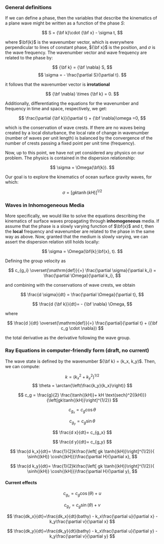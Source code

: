 ### General definitions
If we can define a phase, then the variables that describe the kinematics of a plane wave might be written as a function of the phase $S$:

$$
S = {\bf k}\cdot {\bf x} - \sigma t,
$$

where $\bf{k}$ is the wavenumber vector, which is everywhere perpendicular to lines of constant phase, ${\bf x}$ is the position, and $\sigma$ is the wave frequency.  The wavenumber vector and wave frequency are related to the phase by:

$$
{\bf k} = {\bf \nabla} S,
$$
$$
\sigma = - \frac{\partial S}{\partial t}.
$$

it follows that the wavenumber vector is **irrotational**

$$
{\bf \nabla} \times {\bf k} = 0.
$$

Additionally, differentiating the equations for the wavenumber and frequency in time and space, respectively, we get:

$$
\frac{\partial {\bf k}}{\partial t} + {\bf \nabla}\omega =0,
$$

which is the conservation of wave crests. If there are no waves being created by a local disturbance, the local rate of change in wavenumber (number of waves per unit length) is balanced by the convergence of the number of crests passing a fixed point per unit time (frequency).


Now, up to this point, we have not yet considered any physics on our problem. The physics is contained in the dispersion relationship: 

$$
\sigma = \Omega(\bf{k}).
$$

Our goal is to explore the kinematics of ocean surface gravity waves, for which:

$$
\sigma = [gk\tanh{(kH)}]^{1/2}
$$

###   Waves in Inhomogeneous Media
More specifically, we would like to solve the equations describing the kinematics of surface waves propagating through **inhomogeneous** media. If assume that the phase is a slowly varying function of $\bf{x}$ and $t$, then the **local** frequency and wavenumber are related to the phase in the same way as above. Now, granted that the medium is slowly varying, we can assert the dispersion relation still holds locally:

$$
\sigma = \Omega(\bf{k};\bf{x}, t).
$$

Defining the group velocity as 

$$
c_{g_i} \overset{\mathrm{def}}{=} \frac{\partial \sigma}{\partial k_i} = \frac{\partial \Omega}{\partial k_i}, 
$$

and combining with the conservations of wave crests, we obtain

$$
\frac{d \sigma}{dt}  = \frac{\partial \Omega}{\partial t},
$$

$$
\frac{d {\bf k}}{dt}= - {\bf \nabla} \Omega,
$$

where

$$
\frac{d }{dt} \overset{\mathrm{def}}{=} \frac{\partial}{\partial t} + ({\bf c_g \cdot \nabla})
$$

the total derivative as the derivative following the wave group.

### Ray Equations in computer-friendly form (draft, no current)

The wave state is defined by the wavenumber ${\bf k} = (k_x, k_y)$. Then, we can compute:

$$
k = (k_x^2 + k_y^2)^{1/2}
$$
$$
\theta = \arctan{\left(\frac{k_y}{k_x}\right)}
$$

$$
c_g = \frac{g}{2} \frac{\tanh{(kH)}+ kH \text{sech}^2{(kH)}}{\left[gk\tanh{(kH)}\right]^{1/2}}
$$

$$
c_{g_x} = c_g \cos{\theta}
$$

$$
c_{g_y} = c_g \sin{\theta}
$$

$$
\frac{d x}{dt}= c_{g_x}
$$


$$
\frac{d y}{dt}= c_{g_y}
$$

$$
\frac{d k_x}{dt}=  \frac{1}{2}k\frac{\left[ gk \tanh{(kH)}\right]^{1/2}}{ \sinh{(kH)} \cosh{(kH)}}\frac{\partial H}{\partial x},
$$

$$
\frac{d k_y}{dt}= \frac{1}{2}k\frac{\left[ gk \tanh{(kH)}\right]^{1/2}}{ \sinh{(kH)} \cosh{(kH)}}\frac{\partial H}{\partial y},
$$

#### Current effects
$$
c_{g_x} = c_g  \cos(\theta) + u
$$

$$
c_{g_y} = c_g  \sin(\theta) + v
$$

$$
\frac{dk_x}{dt}=\frac{dk_x}{dt}(bathy) - k_x\frac{\partial u}{\partial x} - k_y\frac{\partial v}{\partial x}
$$

$$
\frac{dk_y}{dt}=\frac{dk_y}{dt}(bathy) - k_x\frac{\partial u}{\partial y} - k_y\frac{\partial v}{\partial y}
$$
